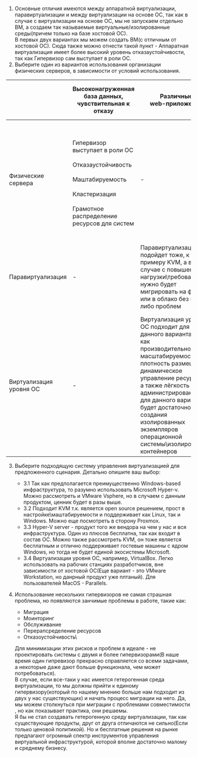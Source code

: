 1. Основные отличия имеются между аппаратной виртуализации, паравиртуализации и между виртуализации на основе ОС, так как в случае с виртуализации на основе ОС, мы не запускаем отдельно ВМ, а создаем так называемые виртуальные/изолированные среды(причем только на базе хостовой ОС).\
В первых двух вариантах мы можем создать ВМ(с отличным от хостовой ОС).
Сюда также можно отнести такой пункт - Аппаратная виртуализация имеет более высокий уровень отказаустойчивости, так как Гипервизор сам выступает в роли ОС.
2. Выберите один из вариантов использования организации физических серверов, в зависимости от условий использования.

|   | Высоконагруженная база данных, чувствительная к отказу | Различные <br>web-приложения</br> | Windows системы для использования бухгалтерским отделом | Системы, выполняющие высокопроизводительные расчеты на GPU |
|---|---|---|---|---|
|Физические сервера | <br>Гипервизор выступает в роли ОС</br><br>Отказаустойчивость</br><br>Маштабируемость</br><br>Кластеризация</br><br>Грамотное распределение ресурсов для систем</br> | - | Для данного сценария физика подходит только если создавать удаленный рабочий стол | Тут вопрос в том, что мы подразумевам под "высокопроизводительные расчеты на GPU". В случае с ИИ, например, лучше использовать Физику, так как будет задействовано не только GPU, но и CPU/RAM. Тогда маштабируемость физических серверов для данного варианта подходит лучше. Ну и отказаустойчивость выше по сравнению с другими вариантами. |
|Паравиртуализация | - | Паравиртуализация подойдет тоже, к примеру KVM, а в случае с повышением нагрузки\требования, нужно будет мигрировать на физику или в облако без каких либо проблем | Паравиртуализация подходит тоже, например, для небольших команий\запросов, где будет достаточно представленных решений в данном сегменте | Паравиртуализация тоже подходит для майнинга, вопрос только в том, а нужна ли нам вообще виртуализация? |
|Виртуализация уровня ОС | - | Виртуализация уровня ОС подходит для данного варианта, так как производительность, масштабируемость, плотность размещения, динамическое управление ресурсами, а также лёгкость в администрировании + для данного варианта будет достаточно создания изолированных экземпляров операционной системы\изолированных контейнеров | Тут могу ошибаться, так как большинство программ для бухгалетрского отдела работают под упраление ОС Windows, а виртуализация уровня ОС в большем случае это про Linux-подобные системы | В случае, например, с майнигом, то Виртуализация уровня ОС будет более доступна, так как маштабируемость нам нужна только в GPU. |
3. Выберите подходящую систему управления виртуализацией для предложенного сценария. Детально опишите ваш выбор:
   - 3.1 Так как предполагается преимущественно Windows-based инфраструктура, то разумно использовать Microsoft Hyper-v. Можно рассмотреть и VMware Vsphere, но в случаем с данным продуктом, ценник будет в разы выше.
   - 3.2 Подходит KVM т.к. является open source решением, прост в настройке\маштабируемости и поддерживает как Linux, так и Windows. Можно еще посмотреть в сторону Proxmox.
   - 3.3 Hyper-V server - продукт того же вендора на чем у нас и вся инфраструктура. Один из плюсов бесплатна, так как входит в состав ОС. Можно также рассмотреть KVM, он тоже является бесплатным и отлично поддерживает гостевые машины с ядром Windows, но тогда не будет единой экосистемы Microsoft.
   - 3.4 Виртуализации уровня ОС, например, VirtualBox. Легко использовать на рабочих станциях разработчиков, вне зависимости от хостовой ОС(Еще вариант - это VMware Workstation, но данрный продукт уже плтаный). Для пользователей MacOS - Parallels.
4. Использование нескольких гипервизоров не самая страшная проблема, но появляются занчимые проблемы в работе, такие как:
   - Миграция
   - Моинторинг
   - Обслуживание
   - Перерапсределение ресурсов
   - Отказоустойчивость\
  
	Для минимизации этих рисков и проблем в идеале - не проектировать системы с двумя и более гипервизорами(В наше время один гипревизор прекрасно справляется со всеми задачами, а некоторые даже дают больше функционала, чем может потребоваться).\
	В случае, если все-таки у нас имеется гетерогенная среда виртуализации, то мы должны прийти к единому гипервизору(который по нашему мнению больше нам подходит из двух у нас существующих) и начать процесс миграции на него. Да, мы можем столкнуться при миграции с проблемами совместимости , но как показывает практика, они решаемы.\
	Я бы не стал создавать гетерогенную среду виртуализации, так как существующие продукты, друг от друга отличаются не сильно(Если только ценовой политикой). Но и бесплатные решения на рынке предлагают огромный спектр инструментов управления виртуальной инфраструктурой, которой вполне достаточно малому и среднему бизнесу.
